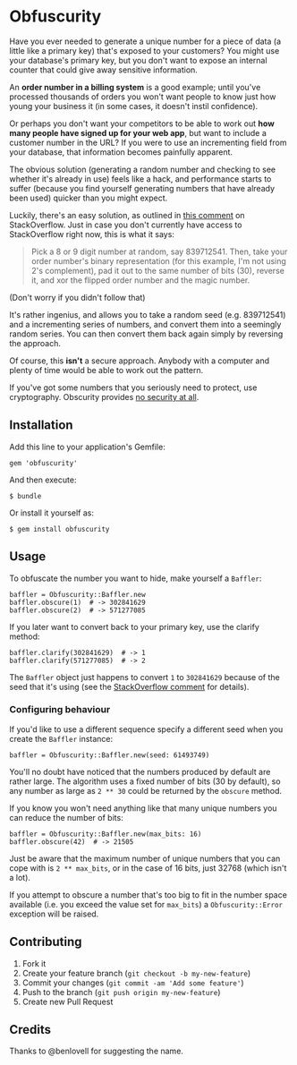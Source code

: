 # Obfuscurity

Have you ever needed to generate a unique number for a piece of data (a
little like a primary key) that's exposed to your customers? You might
use your database's primary key, but you don't want to expose an
internal counter that could give away sensitive information.

An **order number in a billing system** is a good example; until you've
processed thousands of orders you won't want people to know just how
young your business it (in some cases, it doesn't instil confidence).

Or perhaps you don't want your competitors to be able to work out **how
many people have signed up for your web app**, but want to include a
customer number in the URL? If you were to use an incrementing field
from your database, that information becomes painfully apparent.

The obvious solution (generating a random number and checking to see
whether it's already in use) feels like a hack, and performance starts
to suffer (because you find yourself generating numbers that have
already been used) quicker than you might expect.

Luckily, there's an easy solution, as outlined in [this comment][comment]
on StackOverflow. Just in case you don't currently have access to
StackOverflow right now, this is what it says:

> Pick a 8 or 9 digit number at random, say 839712541. Then, take your
> order number's binary representation (for this example, I'm not using
> 2's complement), pad it out to the same number of bits (30), reverse it,
> and xor the flipped order number and the magic number.

[comment]: http://stackoverflow.com/a/612085/158841

(Don't worry if you didn't follow that)

It's rather ingenius, and allows you to take a random seed (e.g.
839712541) and a incrementing series of numbers, and convert them into a
seemingly random series. You can then convert them back again simply by
reversing the approach.

Of course, this **isn't** a secure approach. Anybody with a computer and
plenty of time would be able to work out the pattern.

If you've got some numbers that you seriously need to protect, use
cryptography. Obscurity provides [no security at all][wikipedia].

[wikipedia]: http://en.wikipedia.org/wiki/Security_through_obscurity

## Installation

Add this line to your application's Gemfile:

    gem 'obfuscurity'

And then execute:

    $ bundle

Or install it yourself as:

    $ gem install obfuscurity

## Usage

To obfuscate the number you want to hide, make yourself a `Baffler`:

    baffler = Obfuscurity::Baffler.new
    baffler.obscure(1)  # -> 302841629
    baffler.obscure(2)  # -> 571277085

If you later want to convert back to your primary key, use the clarify
method:

    baffler.clarify(302841629)  # -> 1
    baffler.clarify(571277085)  # -> 2

The `Baffler` object just happens to convert `1` to `302841629` because
of the seed that it's using (see the [StackOverflow comment][comment]
for details).

### Configuring behaviour

If you'd like to use a different sequence specify a different seed when
you create the `Baffler` instance:

    baffler = Obfuscurity::Baffler.new(seed: 61493749)

You'll no doubt have noticed that the numbers produced by default are
rather large. The algorithm uses a fixed number of bits (30 by default),
so any number as large as `2 ** 30` could be returned by the `obscure`
method.

If you know you won't need anything like that many unique numbers you
can reduce the number of bits:

    baffler = Obfuscurity::Baffler.new(max_bits: 16)
    baffler.obscure(42)  # -> 21505

Just be aware that the maximum number of unique numbers that you can
cope with is `2 ** max_bits`, or in the case of 16 bits, just 32768
(which isn't a lot).

If you attempt to obscure a number that's too big to fit in the number
space available (i.e. you exceed the value set for `max_bits`) a
`Obfuscurity::Error` exception will be raised.

## Contributing

1. Fork it
2. Create your feature branch (`git checkout -b my-new-feature`)
3. Commit your changes (`git commit -am 'Add some feature'`)
4. Push to the branch (`git push origin my-new-feature`)
5. Create new Pull Request

## Credits

Thanks to @benlovell for suggesting the name.
